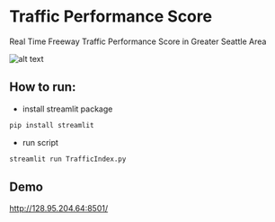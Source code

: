 # Traffic Performance Score
Real Time Freeway Traffic Performance Score in Greater Seattle Area

![alt text](https://github.com/AI-Group-STAR-Lab-UW/Traffic-Index/blob/master/images/TrafficIndex.PNG "Traffic Peformance Score Demo")


## How to run:
* install streamlit package
```python
pip install streamlit
```
* run script
```python
streamlit run TrafficIndex.py
```
## Demo
http://128.95.204.64:8501/
